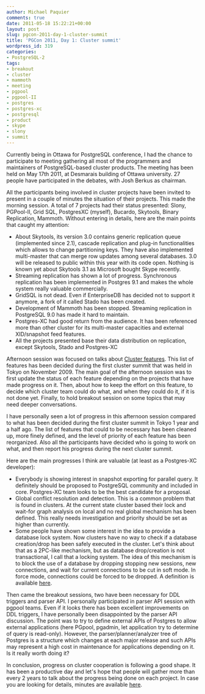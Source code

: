 ```yaml
---
author: Michael Paquier
comments: true
date: 2011-05-18 15:22:21+00:00
layout: post
slug: pgcon-2011-day-1-cluster-summit
title: 'PGCon 2011, Day 1: Cluster summit'
wordpress_id: 319
categories:
- PostgreSQL-2
tags:
- breakout
- cluster
- mammoth
- meeting
- pgpool
- pgpool-II
- postgres
- postgres-xc
- postgresql
- product
- skype
- slony
- summit
---
```


Currently being in Ottawa for PostgreSQL conference, I had the chance to participate to meeting gathering all most of the programmers and maintainers of PostgreSQL-based cluster products.
The meeting has been held on May 17th 2011, at Desmarais building of Ottawa university. 27 people have participated in the debates, with Josh Berkus as chairman.

All the participants being involved in cluster projects have been invited to present in a couple of minutes the situation of their projects. This made the morning session.
A total of 7 projects had their status presented: Slony, PGPool-II, Grid SQL, PostgresXC (myself), Bucardo, Skytools, Binary Replication, Mammoth.
Without entering in details, here are the main points that caught my attention:
	
  * About Skytools, its version 3.0 contains generic replication queue (implemented since 2.1), cascade replication and plug-in functionalities which allows to change partitioning keys. They have also implemented multi-master that can merge row updates among several databases. 3.0 will be released to public within this year with its code open. Nothing is known yet about Skytools 3.1 as Microsoft bought Skype recently.	
  * Streaming replication has shown a lot of progress. Synchronous replication has been implemented in Postgres 9.1 and makes the whole system really valuable commercially.
  * GridSQL is not dead. Even if EnterpriseDB has decided not to support it anymore, a fork of it called Stado has been created.	
  * Development of Mammoth has been stopped. Streaming replication in PostgreSQL 9.0 has made it hard to maintain.
  * Postgres-XC had good return from the audience. It has been referenced more than other cluster for its multi-master capacities and external XID/snapshot feed features.
  * All the projects presented base their data distribution on replication, except Skytools, Stado and Postgres-XC

Afternoon session was focused on talks about [Cluster features](http://wiki.postgresql.org/wiki/ClusterFeatures). This list of features has been decided during the first cluster summit that was held in Tokyo on November 2009.
The main goal of the afternoon session was to first update the status of each feature depending on the projects that have made progress on it.
Then, about how to keep the effort on this feature, to decide which cluster team could do what, and when they could do it, if it is not done yet.
Finally, to hold breakout session on some topics that may need deeper conversations.

I have personally seen a lot of progress in this afternoon session compared to what has been decided during the first cluster summit in Tokyo 1 year and a half ago.
The list of features that could to be necessary has been cleaned up, more finely defined, and the level of priority of each feature has been reorganized.
Also all the participants have decided who is going to work on what, and then report his progress during the next cluster summit.

Here are the main progresses I think are valuable (at least as a Postgres-XC developer):

  * Everybody is showing interest in snapshot exporting for parallel query. It definitely should be proposed to PostgreSQL community and included in core. Postgres-XC team looks to be the best candidate for a proposal.	
  * Global conflict resolution and detection. This is a common problem that is found in clusters. At the current state cluster based their lock and wait-for graph analysis on local and no real global mechanism has been defined. This really needs investigation and priority should be set as higher than currently.
  * Some people have shown some interest in the idea to provide a database lock system. Now clusters have no way to check if a database creation/drop has been safely executed in the cluster.  Let's think about that as a 2PC-like mechanism, but as database drop/creation is not transactional, I call that a locking system. The idea of this mechanism is to block the use of a database by dropping stopping new sessions, new connections, and wait for current connections to be cut in soft mode. In force mode, connections could be forced to be dropped. A definition is available [here](http://wiki.postgresql.org/wiki/Lock_database).

Then came the breakout sessions, two have been necessary for DDL triggers and parser API.
I personally participated in parser API session with pgpool teams.
Even if it looks there has been excellent improvements on DDL triggers, I have personally been disappointed by the parser API discussion.
The point was to try to define external APIs of Postgres to allow external applications (here PGpool, pgadmin, let application try to determine of query is read-only).
However, the parser/planner/analyzer tree of Postgres is a structure which changes at each major release and such APIs may represent a high cost in maintenance for applications depending on it. Is it really worth doing it?

In conclusion, progress on cluster cooperation is following a good shape. It has been a productive day and let's hope that people will gather more than every 2 years to talk about the progress being done on each project.
In case you are looking for details, minutes are available [here](http://wiki.postgresql.org/wiki/PgCon2011CanadaClusterSummit).

